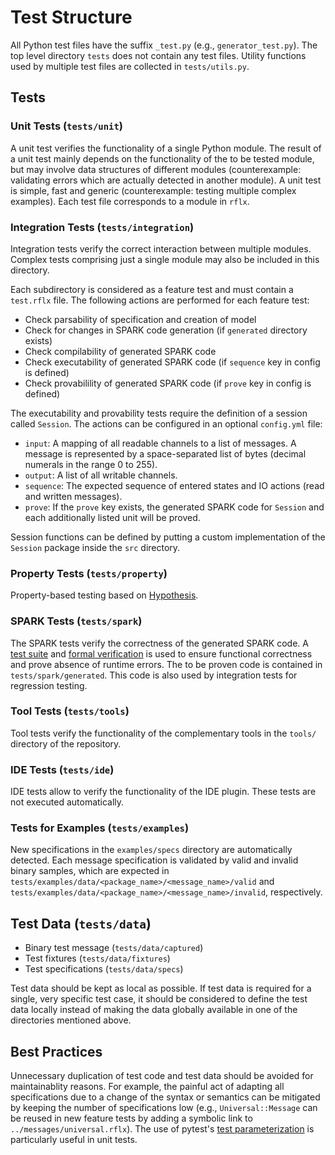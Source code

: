 # Test Structure

All Python test files have the suffix `_test.py` (e.g., `generator_test.py`). The top level directory `tests` does not contain any test files. Utility functions used by multiple test files are collected in `tests/utils.py`.

## Tests

### Unit Tests (`tests/unit`)

A unit test verifies the functionality of a single Python module. The result of a unit test mainly depends on the functionality of the to be tested module, but may involve data structures of different modules (counterexample: validating errors which are actually detected in another module). A unit test is simple, fast and generic (counterexample: testing multiple complex examples). Each test file corresponds to a module in `rflx`.

### Integration Tests (`tests/integration`)

Integration tests verify the correct interaction between multiple modules. Complex tests comprising just a single module may also be included in this directory.

Each subdirectory is considered as a feature test and must contain a `test.rflx` file. The following actions are performed for each feature test:

- Check parsability of specification and creation of model
- Check for changes in SPARK code generation (if `generated` directory exists)
- Check compilability of generated SPARK code
- Check executability of generated SPARK code (if `sequence` key in config is defined)
- Check provabilility of generated SPARK code (if `prove` key in config is defined)

The executability and provability tests require the definition of a session called `Session`. The actions can be configured in an optional `config.yml` file:

- `input`: A mapping of all readable channels to a list of messages. A message is represented by a space-separated list of bytes (decimal numerals in the range 0 to 255).
- `output`: A list of all writable channels.
- `sequence`: The expected sequence of entered states and IO actions (read and written messages).
- `prove`: If the `prove` key exists, the generated SPARK code for `Session` and each additionally listed unit will be proved.

Session functions can be defined by putting a custom implementation of the `Session` package inside the `src` directory.

### Property Tests (`tests/property`)

Property-based testing based on [Hypothesis](https://hypothesis.readthedocs.io/).

### SPARK Tests (`tests/spark`)

The SPARK tests verify the correctness of the generated SPARK code. A [test suite](https://docs.adacore.com/live/wave/aunit/html/aunit_cb/aunit_cb.html) and [formal verification](https://docs.adacore.com/live/wave/spark2014/html/spark2014_ug/en/gnatprove.html) is used to ensure functional correctness and prove absence of runtime errors. The to be proven code is contained in `tests/spark/generated`. This code is also used by integration tests for regression testing.

### Tool Tests (`tests/tools`)

Tool tests verify the functionality of the complementary tools in the `tools/` directory of the repository.

### IDE Tests (`tests/ide`)

IDE tests allow to verify the functionality of the IDE plugin. These tests are not executed automatically.

### Tests for Examples (`tests/examples`)

New specifications in the `examples/specs` directory are automatically detected. Each message specification is validated by valid and invalid binary samples, which are expected in `tests/examples/data/<package_name>/<message_name>/valid` and `tests/examples/data/<package_name>/<message_name>/invalid`, respectively.

## Test Data (`tests/data`)

- Binary test message (`tests/data/captured`)
- Test fixtures (`tests/data/fixtures`)
- Test specifications (`tests/data/specs`)

Test data should be kept as local as possible. If test data is required for a single, very specific test case, it should be considered to define the test data locally instead of making the data globally available in one of the directories mentioned above.

## Best Practices

Unnecessary duplication of test code and test data should be avoided for maintainablity reasons. For example, the painful act of adapting all specifications due to a change of the syntax or semantics can be mitigated by keeping the number of specifications low (e.g., `Universal::Message` can be reused in new feature tests by adding a symbolic link to `../messages/universal.rflx`). The use of pytest's [test parameterization](https://docs.pytest.org/en/stable/parametrize.html) is particularly useful in unit tests.
